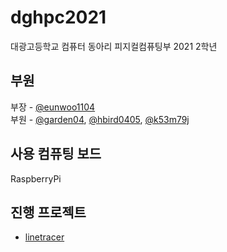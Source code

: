 # dghpc2021
대광고등학교 컴퓨터 동아리 피지컬컴퓨팅부 2021 2학년

## 부원
부장 - [@eunwoo1104](https://github.com/eunwoo1104)  
부원 - [@garden04](https://github.com/garden04), [@hbird0405](https://github.com/hbird0405), [@k53m79j](https://github.com/k53m79j)

## 사용 컴퓨팅 보드
RaspberryPi

## 진행 프로젝트
- [linetracer](https://github.com/dghpc2021/linetracer)
